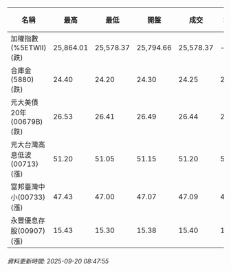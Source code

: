 | 名稱 | 最高 | 最低 | 開盤 | 成交 | 均價 | 成交金額(億) | 昨收 | 漲跌幅 | 漲跌 | 總量 | 昨量 | 振幅 |
| -------- | -------- | -------- | -------- |-------- | -------- | -------- |-------- |-------- |-------- | -------- | -------- |-------- |
|加權指數(%5ETWII) (跌)|25,864.01|25,578.37|25,794.66|25,578.37|-|5,986.95|25,769.36|0.74%|190.99|9,677,219|0|1.11%|
|合庫金(5880) (跌)|24.40|24.20|24.30|24.25|24.28|3.47|24.30|0.21%|0.05|14,307|11,084|0.82%|
|元大美債20年(00679B) (跌)|26.53|26.41|26.49|26.44|26.47|11.74|26.73|1.08%|0.29|44,343|32,807|0.45%|
|元大台灣高息低波(00713) (漲)|51.20|51.05|51.15|51.20|51.13|4.77|51.05|0.29%|0.15|9,327|10,214|0.29%|
|富邦臺灣中小(00733) (漲)|47.43|47.00|47.07|47.09|47.27|0.508|46.84|0.53%|0.25|1,075|1,088|0.92%|
|永豐優息存股(00907) (漲)|15.43|15.30|15.38|15.40|15.39|0.106|15.38|0.13%|0.02|690|669|0.85%|
###### 資料更新時間: 2025-09-20 08:47:55